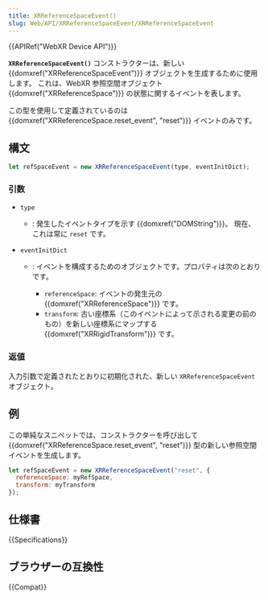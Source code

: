 ```yaml
---
title: XRReferenceSpaceEvent()
slug: Web/API/XRReferenceSpaceEvent/XRReferenceSpaceEvent
---
```

{{APIRef("WebXR Device API")}}

**`XRReferenceSpaceEvent()`** コンストラクターは、新しい {{domxref("XRReferenceSpaceEvent")}} オブジェクトを生成するために使用します。 これは、WebXR 参照空間オブジェクト {{domxref("XRReferenceSpace")}} の状態に関するイベントを表します。

この型を使用して定義されているのは {{domxref("XRReferenceSpace.reset_event", "reset")}} イベントのみです。

## 構文

```js
let refSpaceEvent = new XRReferenceSpaceEvent(type, eventInitDict);
```

### 引数

- `type`
  - : 発生したイベントタイプを示す {{domxref("DOMString")}}。 現在、これは常に `reset` です。
- `eventInitDict`

  - : イベントを構成するためのオブジェクトです。プロパティは次のとおりです。

    - `referenceSpace`: イベントの発生元の {{domxref("XRReferenceSpace")}} です。
    - `transform`: 古い座標系（このイベントによって示される変更の前のもの）を新しい座標系にマップする {{domxref("XRRigidTransform")}} です。

### 返値

入力引数で定義されたとおりに初期化された、新しい `XRReferenceSpaceEvent` オブジェクト。

## 例

この単純なスニペットでは、コンストラクターを呼び出して {{domxref("XRReferenceSpace.reset_event", "reset")}} 型の新しい参照空間イベントを生成します。

```js
let refSpaceEvent = new XRReferenceSpaceEvent("reset", {
  referenceSpace: myRefSpace,
  transform: myTransform
});
```

## 仕様書

{{Specifications}}

## ブラウザーの互換性

{{Compat}}
